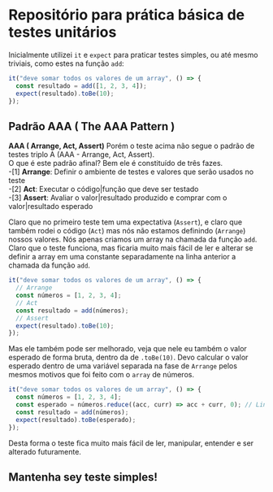 # Repositório para prática básica de testes unitários

Inicialmente utilizei `it` e `expect` para praticar testes simples, ou até mesmo triviais, como estes na função `add`:

```js
it("deve somar todos os valores de um array", () => {
  const resultado = add([1, 2, 3, 4]);
  expect(resultado).toBe(10);
});
```

## Padrão AAA ( The AAA Pattern )

**AAA ( Arrange, Act, Assert)**
Porém o teste acima não segue o padrão de testes triplo A (AAA - Arrange, Act, Assert).  
O que é este padrão afinal? Bem ele é constituído de três fazes.  
 -[1] **Arrange**: Definir o ambiente de testes e valores que serão usados no teste  
 -[2] **Act**: Executar o código|função que deve ser testado  
 -[3] **Assert**: Avaliar o valor|resultado produzido e comprar com o valor|resultado esperado

Claro que no primeiro teste tem uma expectativa (`Assert`), e claro que também rodei o código (`Act`) mas nós não estamos definindo (`Arrange`) nossos valores. Nós apenas criamos um array na chamada da função `add`. Claro que o teste funciona, mas ficaria muito mais fácil de ler e alterar se definir a array em uma constante separadamente na linha anterior a chamada da função `add`.

```js
it("deve somar todos os valores de um array", () => {
  // Arrange
  const números = [1, 2, 3, 4];
  // Act
  const resultado = add(números);
  // Assert
  expect(resultado).toBe(10);
});
```

Mas ele também pode ser melhorado, veja que nele eu também o valor esperado de forma bruta, dentro da de `.toBe(10)`. Devo calcular o valor esperado dentro de uma variável separada na fase de `Arrange` pelos mesmos motivos que foi feito com o `array` de números.

```js
it("deve somar todos os valores de um array", () => {
  const números = [1, 2, 3, 4];
  const esperado = números.reduce((acc, curr) => acc + curr, 0); // Linha nova
  const resultado = add(números);
  expect(resultado).toBe(esperado);
});
```

Desta forma o teste fica muito mais fácil de ler, manipular, entender e ser alterado futuramente.

## Mantenha sey teste simples!
